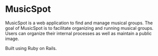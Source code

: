 # MusicSpot

MusicSpot is a web application to find and manage musical groups. The goal of MusicSpot is to facilitate organizing and running musical groups. Users can organize their internal processes as well as maintain a public image.

Built using Ruby on Rails.